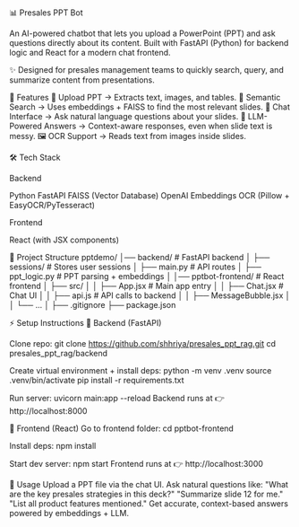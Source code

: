 📊 Presales PPT Bot

An AI-powered chatbot that lets you upload a PowerPoint (PPT) and ask questions directly about its content.
Built with FastAPI (Python) for backend logic and React for a modern chat frontend.

✨ Designed for presales management teams to quickly search, query, and summarize content from presentations.

🚀 Features
📂 Upload PPT → Extracts text, images, and tables.
🔎 Semantic Search → Uses embeddings + FAISS to find the most relevant slides.
💬 Chat Interface → Ask natural language questions about your slides.
🧠 LLM-Powered Answers → Context-aware responses, even when slide text is messy.
🖼 OCR Support → Reads text from images inside slides.


🛠 Tech Stack

Backend

Python
FastAPI
FAISS (Vector Database)
OpenAI Embeddings
OCR (Pillow + EasyOCR/PyTesseract)

Frontend

React (with JSX components)


📂 Project Structure
pptdemo/
│── backend/                # FastAPI backend
│   ├── sessions/           # Stores user sessions
│   ├── main.py             # API routes
│   ├── ppt_logic.py        # PPT parsing + embeddings
│
│── pptbot-frontend/        # React frontend
│   ├── src/
│   │   ├── App.jsx         # Main app entry
│   │   ├── Chat.jsx        # Chat UI
│   │   ├── api.js          # API calls to backend
│   │   ├── MessageBubble.jsx
│   │   └── ...
│
├── .gitignore
├── package.json


⚡️ Setup Instructions
🔹 Backend (FastAPI)

Clone repo:
git clone https://github.com/shhriya/presales_ppt_rag.git
cd presales_ppt_rag/backend

Create virtual environment + install deps:
python -m venv .venv
source .venv/bin/activate 
pip install -r requirements.txt

Run server:
uvicorn main:app --reload
Backend runs at 👉 http://localhost:8000

🔹 Frontend (React)
Go to frontend folder:
cd pptbot-frontend

Install deps:
npm install

Start dev server:
npm start
Frontend runs at 👉 http://localhost:3000


🎯 Usage
Upload a PPT file via the chat UI.
Ask natural questions like:
"What are the key presales strategies in this deck?"
"Summarize slide 12 for me."
"List all product features mentioned."
Get accurate, context-based answers powered by embeddings + LLM.
